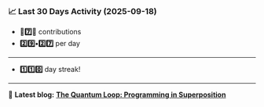 <!--START_STATS-->
### 📈 Last 30 Days Activity (2025-09-18)  
- **🎱7️⃣🎱** contributions  
- **2️⃣9️⃣•2️⃣7️⃣** per day
---
- **1️⃣1️⃣0️⃣** day streak!
---
📝 **Latest blog:** [**The Quantum Loop: Programming in Superposition**](https://andriak.com/blog/quantum-loop)
<!--END_STATS-->
